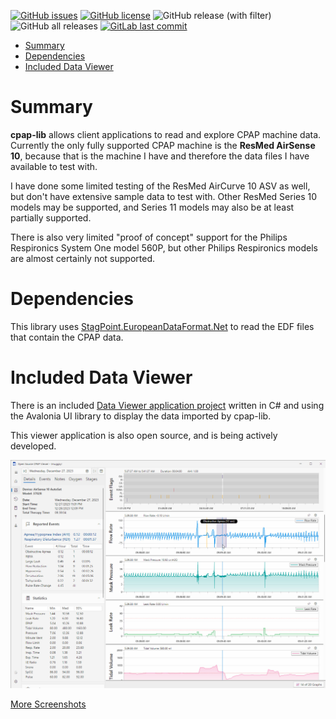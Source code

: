 [![GitHub issues](https://img.shields.io/github/issues/StagPoint/cpap-lib.svg)](https://GitHub.com/StagPoint/cpap-lib/issues/)
[![GitHub license](https://img.shields.io/github/license/StagPoint/cpap-lib.svg)](https://github.com/StagPoint/cpap-lib/blob/master/LICENSE)
![GitHub release (with filter)](https://img.shields.io/github/v/release/StagPoint/cpap-lib)
![GitHub all releases](https://img.shields.io/github/downloads/StagPoint/cpap-lib/total)
[![GitLab last commit](https://badgen.net/github/last-commit/StagPoint/cpap-lib/)](https://github.com/StagPoint/cpap-lib/-/commits)

<!-- TOC -->
* [Summary](#summary)
* [Dependencies](#dependencies-)
* [Included Data Viewer](#included-data-viewer)
<!-- TOC -->

# Summary

**cpap-lib** allows client applications to read and explore CPAP machine data. Currently the only fully supported CPAP machine is the **ResMed AirSense 10**, because that is the machine I have and therefore the data files I have available to test with.  

I have done some limited testing of the ResMed AirCurve 10 ASV as well, but don't have extensive sample data to test with. Other ResMed Series 10 models may be supported, and Series 11 models may also be at least partially supported. 

There is also very limited "proof of concept" support for the Philips Respironics System One model 560P, but other Philips Respironics models are almost certainly not supported. 

# Dependencies

This library uses [StagPoint.EuropeanDataFormat.Net](https://github.com/StagPoint/StagPoint.EuropeanDataFormat.Net/) to read the EDF files that contain the CPAP data. 

# Included Data Viewer

There is an included [Data Viewer application project](https://github.com/StagPoint/cpap-lib/tree/master/cpap-app) written in C# and using the Avalonia UI library to display the data imported by cpap-lib.

This viewer application is also open source, and is being actively developed.  

![DailyReportView-Light.jpg](docs%2FScreenshots%2FDailyReportView-Light.jpg)

[More Screenshots](docs%2FReadme.md)